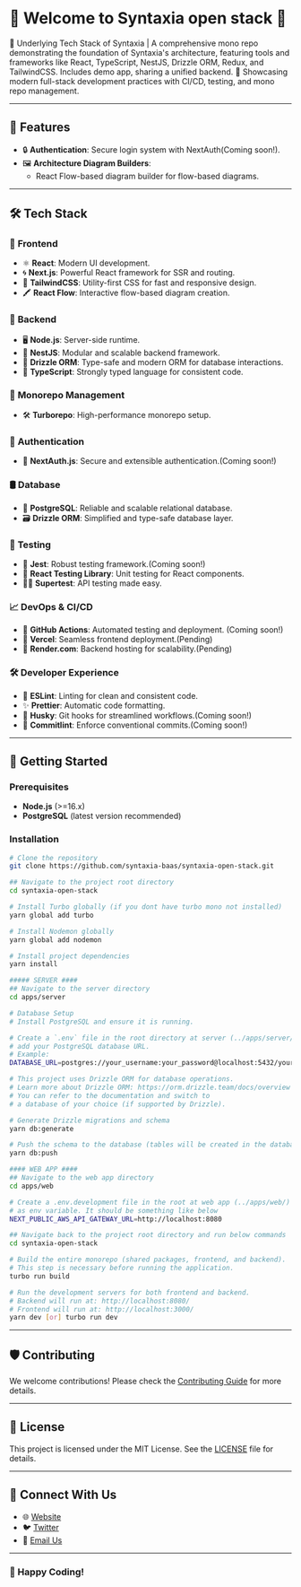 # 🎉 **Welcome to Syntaxia open stack** 🎉

🔧 Underlying Tech Stack of Syntaxia | A comprehensive mono repo demonstrating the foundation of Syntaxia's architecture, featuring tools and frameworks like React, TypeScript, NestJS, Drizzle ORM, Redux, and TailwindCSS. Includes demo app, sharing a unified backend. 🚀 Showcasing modern full-stack development practices with CI/CD, testing, and mono repo management.

---

## 🌟 **Features**

- 🔒 **Authentication**: Secure login system with NextAuth(Coming soon!).
- 🖼️ **Architecture Diagram Builders**:
   - React Flow-based diagram builder for flow-based diagrams.

---

## 🛠️ **Tech Stack**

### 🎨 **Frontend**

- ⚛️ **React**: Modern UI development.
- 🌀 **Next.js**: Powerful React framework for SSR and routing.
- 🌟 **TailwindCSS**: Utility-first CSS for fast and responsive design.
- 🖍️ **React Flow**: Interactive flow-based diagram creation.

### 🔧 **Backend**

- 🖥️ **Node.js**: Server-side runtime.
- 🍹 **NestJS**: Modular and scalable backend framework.
- 💾 **Drizzle ORM**: Type-safe and modern ORM for database interactions.
- 📜 **TypeScript**: Strongly typed language for consistent code.

### 📂 **Monorepo Management**

- 🛠️ **Turborepo**: High-performance monorepo setup.

### 🔐 **Authentication**

- 🔑 **NextAuth.js**: Secure and extensible authentication.(Coming soon!)

### 🛢️ **Database**

- 🐘 **PostgreSQL**: Reliable and scalable relational database.
- 🗃️ **Drizzle ORM**: Simplified and type-safe database layer.

### 🧪 **Testing**

- 🧪 **Jest**: Robust testing framework.(Coming soon!)
- 🧩 **React Testing Library**: Unit testing for React components.
- 🕵️‍♂️ **Supertest**: API testing made easy.

### 📈 **DevOps & CI/CD**

- 🤖 **GitHub Actions**: Automated testing and deployment. (Coming soon!)
- 🚀 **Vercel**: Seamless frontend deployment.(Pending)
- 📡 **Render.com**: Backend hosting for scalability.(Pending)

### 🛠️ **Developer Experience**

- 💅 **ESLint**: Linting for clean and consistent code.
- ✨ **Prettier**: Automatic code formatting.
- 🐾 **Husky**: Git hooks for streamlined workflows.(Coming soon!)
- 🚦 **Commitlint**: Enforce conventional commits.(Coming soon!)

---

## 🚀 **Getting Started**

### Prerequisites

- **Node.js** (>=16.x)
- **PostgreSQL** (latest version recommended)

### Installation

```bash
# Clone the repository
git clone https://github.com/syntaxia-baas/syntaxia-open-stack.git

## Navigate to the project root directory
cd syntaxia-open-stack

# Install Turbo globally (if you dont have turbo mono not installed)
yarn global add turbo

# Install Nodemon globally
yarn global add nodemon

# Install project dependencies
yarn install

##### SERVER ####
## Navigate to the server directory
cd apps/server

# Database Setup
# Install PostgreSQL and ensure it is running.

# Create a `.env` file in the root directory at server (../apps/server/) and 
# add your PostgreSQL database URL.
# Example:
DATABASE_URL=postgres://your_username:your_password@localhost:5432/your_database_name

# This project uses Drizzle ORM for database operations.
# Learn more about Drizzle ORM: https://orm.drizzle.team/docs/overview
# You can refer to the documentation and switch to 
# a database of your choice (if supported by Drizzle).

# Generate Drizzle migrations and schema
yarn db:generate

# Push the schema to the database (tables will be created in the database)
yarn db:push

#### WEB APP ####
## Navigate to the web app directory
cd apps/web

# Create a .env.development file in the root at web app (../apps/web/) and server url 
# as env variable. It should be something like below
NEXT_PUBLIC_AWS_API_GATEWAY_URL=http://localhost:8080

## Navigate back to the project root directory and run below commands
cd syntaxia-open-stack

# Build the entire monorepo (shared packages, frontend, and backend).
# This step is necessary before running the application.
turbo run build

# Run the development servers for both frontend and backend.
# Backend will run at: http://localhost:8080/
# Frontend will run at: http://localhost:3000/
yarn dev [or] turbo run dev

```

---

## 🛡️ **Contributing**

We welcome contributions! Please check the [Contributing Guide](CONTRIBUTING.md) for more details.

---

## 📜 **License**

This project is licensed under the MIT License. See the [LICENSE](LICENSE) file for details.

---

## 🤝 **Connect With Us**

- 🌐 [Website](https://syntaxia.io)
- 🐦 [Twitter](https://x.com/SyntaxiaBaaS)
- 📧 [Email Us](mailto:murali@syntaxia.io)

---

### **🚀 Happy Coding!**
